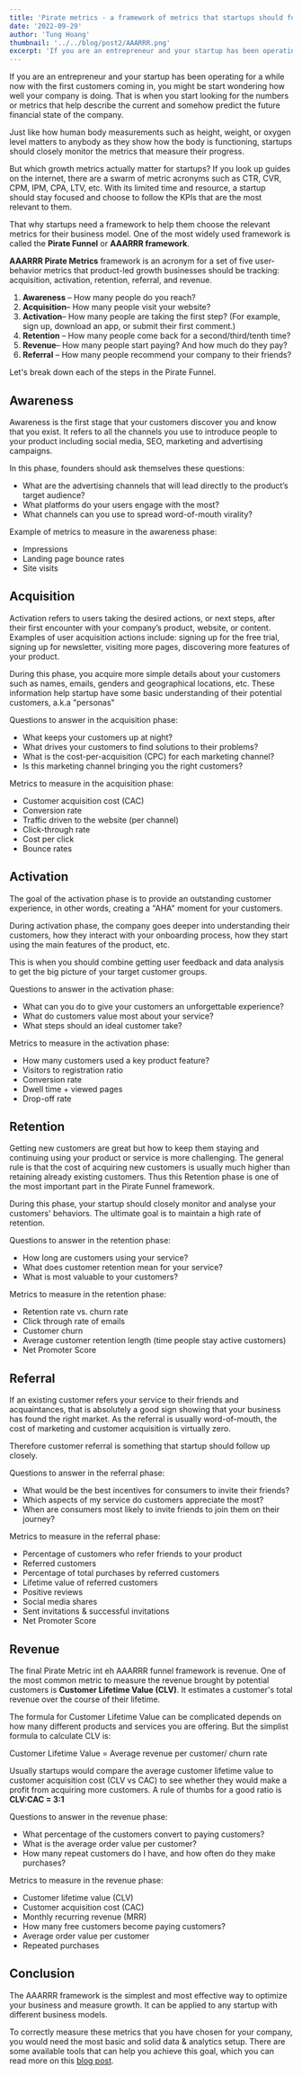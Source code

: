 ```yaml
---
title: 'Pirate metrics - a framework of metrics that startups should follow'
date: '2022-09-29'
author: 'Tung Hoang'
thumbnail: '../../blog/post2/AAARRR.png'
excerpt: 'If you are an entrepreneur and your startup has been operating for a while now with the first customers coming in, you might be start wondering how well your company is doing. That is when you start looking for the numbers or metrics that help describe the current and somehow predict the future financial state of the company.'
---
```


If you are an entrepreneur and your startup has been operating for a while now with the first customers coming in, you might be start wondering how well your company is doing. That is when you start looking for the numbers or metrics that help describe the current and somehow predict the future financial state of the company.

Just like how human body measurements such as height, weight, or oxygen level matters to anybody as they show how the body is functioning, startups should closely monitor the metrics that measure their progress. 

But which growth metrics actually matter for startups? If you look up guides on the internet, there are a swarm of metric acronyms such as CTR, CVR, CPM, IPM, CPA, LTV, etc. With its limited time and resource, a startup should stay focused and choose to follow the KPIs that are the most relevant to them. 

That why startups need a framework to help them choose the relevant metrics for their business model. One of the most widely used framework is called the **Pirate Funnel** or **AAARRR framework**.

**AAARRR Pirate Metrics** framework is an acronym for a set of five user-behavior metrics that product-led growth businesses should be tracking: acquisition, activation, retention, referral, and revenue.

1. **Awareness** – How many people do you reach?
1. **Acquisition**– How many people visit your website?
1. **Activation**– How many people are taking the first step?  (For example, sign up, download an app, or submit their first comment.)
1. **Retention** – How many people come back for a second/third/tenth time?
1. **Revenue**– How many people start paying? And how much do they pay?
1. **Referral** – How many people recommend your company to their friends?

Let's break down each of the steps in the Pirate Funnel.

## Awareness

Awareness is the first stage that your customers discover you and know that you exist. It refers to all the channels you use to introduce people to your product including social media, SEO, marketing and advertising campaigns.

In this phase, founders should ask themselves these questions:

* What are the advertising channels that will lead directly to the product’s target audience?
* What platforms do your users engage with the most?
* What channels can you use to spread word-of-mouth virality?

Example of metrics to measure in the awareness phase:

* Impressions
* Landing page bounce rates
* Site visits

## Acquisition

Activation refers to users taking the desired actions, or next steps, after their first encounter with your company’s product, website, or content. Examples of user acquisition actions include: signing up for the free trial, signing up for newsletter, visiting more pages, discovering more features of your product.

During this phase, you acquire more simple details about your customers such as names, emails, genders and geographical locations, etc. These information help startup have some basic understanding of their potential customers, a.k.a "personas"

Questions to answer in the acquisition phase:

* What keeps your customers up at night?
* What drives your customers to find solutions to their problems? 
* What is the cost-per-acquisition (CPC) for each marketing channel?
* Is this marketing channel bringing you the right customers?

Metrics to measure in the acquisition phase:

* Customer acquisition cost (CAC)
* Conversion rate
* Traffic driven to the website (per channel)
* Click-through rate
* Cost per click
* Bounce rates

## Activation

The goal of the activation phase is to provide an outstanding customer experience, in other words, creating a "AHA" moment for your customers.  

During activation phase, the company goes deeper into understanding their customers, how they interact with your onboarding process, how they start using the main features of the product, etc.

This is when you should combine getting user feedback and data analysis to get the big picture of your target customer groups.

Questions to answer in the activation phase:

* What can you do to give your customers an unforgettable experience?
* What do customers value most about your service?
* What steps should an ideal customer take?

Metrics to measure in the activation phase:

* How many customers used a key product feature? 
* Visitors to registration ratio 
* Conversion rate
* Dwell time + viewed pages 
* Drop-off rate

## Retention

Getting new customers are great but how to keep them staying and continuing using your product or service is more challenging. The general rule is that the cost of acquiring new customers is usually much higher than retaining already existing customers. Thus this Retention phase is one of the most important part in the Pirate Funnel framework. 

During this phase, your startup should closely monitor and analyse your customers' behaviors. The ultimate goal is to maintain a high rate of retention. 

Questions to answer in the retention phase:

* How long are customers using your service?
* What does customer retention mean for your service?
* What is most valuable to your customers?

Metrics to measure in the retention phase:

* Retention rate vs. churn rate
* Click through rate of emails
* Customer churn
* Average customer retention length (time people stay active customers)
* Net Promoter Score

## Referral

If an existing customer refers your service to their friends and acquaintances, that is absolutely a good sign showing that your business has found the right market. As the referral is usually word-of-mouth, the cost of marketing and customer acquisition is virtually zero.

Therefore customer referral is something that startup should follow up closely.

Questions to answer in the referral phase:

* What would be the best incentives for consumers to invite their friends?
* Which aspects of my service do customers appreciate the most?
* When are consumers most likely to invite friends to join them on their journey?

Metrics to measure in the referral phase:

* Percentage of customers who refer friends to your product
* Referred customers
* Percentage of total purchases by referred customers
* Lifetime value of referred customers
* Positive reviews
* Social media shares
* Sent invitations & successful invitations
* Net Promoter Score

## Revenue

The final Pirate Metric int eh AAARRR funnel framework is revenue. One of the most common metric to measure the revenue brought by potential customers is **Customer Lifetime Value (CLV)**. It estimates a customer's total revenue over the course of their lifetime.

The formula for Customer Lifetime Value can be complicated depends on how many different products and services you are offering. But the simplist formula to calculate CLV is:

Customer Lifetime Value = Average revenue per customer/ churn rate

Usually startups would compare the average customer lifetime value to customer acquisition cost (CLV vs CAC) to see whether they would make a profit from acquiring more customers. A rule of thumbs for a good ratio is **CLV:CAC = 3:1**

Questions to answer in the revenue phase:

* What percentage of the customers convert to paying customers?
* What is the average order value per customer?
* How many repeat customers do I have, and how often do they make purchases?

Metrics to measure in the revenue phase:
* Customer lifetime value (CLV)
* Customer acquisition cost (CAC)
* Monthly recurring revenue (MRR)
* How many free customers become paying customers?
* Average order value per customer
* Repeated purchases

## Conclusion

The AAARRR framework is the simplest and most effective way to optimize your business and measure growth. It can be applied to any startup with different business models. 

To correctly measure these metrics that you have chosen for your company, you would need the most basic and solid data & analytics setup. There are some available tools that can help you achieve this goal, which you can read more on this [blog post](https://www.datagency.fi/blog/free-data-analytics-tools-for-startups).